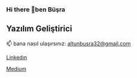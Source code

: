 ### Hi there 👋ben Büşra 
##  Yazılım Geliştirici
 📫 bana nasıl ulaşırsınız:
 altunbusra32@gmail.com

[Linkedın](https://www.linkedin.com/in/b%C3%BC%C5%9Fraaltun32/)


[Medium](https://medium.com/@altunbusra32)



<!--

**Busraltun258/Busraltun258** is a ✨ _special_ ✨ repository because its `README.md` (this file) appears on your GitHub profile.

Here are some ideas to get you started:

- 🔭 I’m currently working on ...
- 🌱 I’m currently learning ...
- 👯 I’m looking to collaborate on ...
- 🤔 I’m looking for help with ...
- 💬 Ask me about ...
- 📫 How to reach me: ...
- 😄 Pronouns: ...
- ⚡ Fun fact: ...
-->
